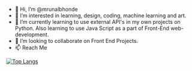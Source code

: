 - 👋 Hi, I’m @mrunalbhonde
- 👀 I’m interested in learning, design, coding, machine learning and art.
- 🌱 I’m currently learning to use external API's in my own projects on Python. Also learning to use Java Script as a part of Front-End web-development.
- 💞️ I’m looking to collaborate on Front End Projects.
- 📫 Reach Me 

[![Top Langs](https://github-readme-stats.vercel.app/api/top-langs/?username=mrunalbhonde)](https://github.com/mrunalbhonde/github-readme-stats)

<!---
mrunalbhonde/mrunalbhonde is a ✨ special ✨ repository because its `README.md` (this file) appears on your GitHub profile.
You can click the Preview link to take a look at your changes.
--->
